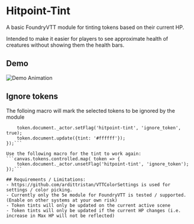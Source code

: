 # Hitpoint-Tint

A basic FoundryVTT module for tinting tokens based on their current HP.

Intended to make it easier for players to see approximate health of creatures without showing them the health bars.

## Demo
![Demo Animation](demo/HP-Tint-Example.gif)

## Ignore tokens
The folloing macro will mark the selected tokens to be ignored by the module
```canvas.tokens.controlled.map( token => {
	token.document._actor.setFlag('hitpoint-tint', 'ignore_token', true);
	token.document.update({tint: '#ffffff'});
});```

Use the following macro for the tint to work again:
```canvas.tokens.controlled.map( token => {
	token.document._actor.unsetFlag('hitpoint-tint', 'ignore_token');
});```

## Requirements / Limitations:
- https://github.com/ardittristan/VTTColorSettings is used for settings / color picking.
- Currently only the 5e module for FoundryVTT is tested / supported. (Enable on other systems at your own risk)
- Token tints will only be updated on the current active scene
- Token tints will only be updated if the current HP changes (i.e. increase in Max HP will not be reflected)
